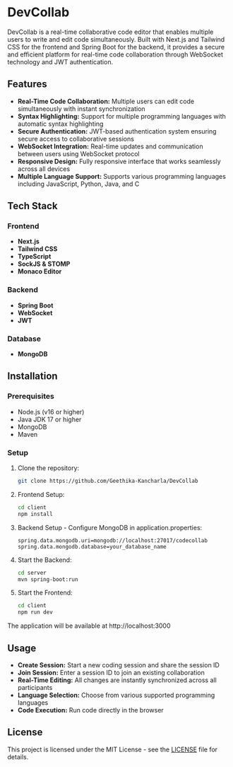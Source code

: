 # DevCollab

DevCollab is a real-time collaborative code editor that enables multiple users to write and edit code simultaneously. Built with Next.js and Tailwind CSS for the frontend and Spring Boot for the backend, it provides a secure and efficient platform for real-time code collaboration through WebSocket technology and JWT authentication.

## Features

- **Real-Time Code Collaboration:** Multiple users can edit code simultaneously with instant synchronization
- **Syntax Highlighting:** Support for multiple programming languages with automatic syntax highlighting
- **Secure Authentication:** JWT-based authentication system ensuring secure access to collaborative sessions
- **WebSocket Integration:** Real-time updates and communication between users using WebSocket protocol
- **Responsive Design:** Fully responsive interface that works seamlessly across all devices
- **Multiple Language Support:** Supports various programming languages including JavaScript, Python, Java, and C

## Tech Stack

### Frontend
- **Next.js** 
- **Tailwind CSS**
- **TypeScript**
- **SockJS & STOMP** 
- **Monaco Editor** 

### Backend
- **Spring Boot**
- **WebSocket**
- **JWT**

### Database
- **MongoDB**

## Installation

### Prerequisites

- Node.js (v16 or higher)
- Java JDK 17 or higher
- MongoDB
- Maven

### Setup

1. Clone the repository:
   ```bash
   git clone https://github.com/Geethika-Kancharla/DevCollab
   ```

2. Frontend Setup:
   ```bash
   cd client
   npm install
   ```

3. Backend Setup - Configure MongoDB in application.properties:
   ```properties
   spring.data.mongodb.uri=mongodb://localhost:27017/codecollab
   spring.data.mongodb.database=your_database_name
   ```

4. Start the Backend:
   ```bash
   cd server
   mvn spring-boot:run
   ```

5. Start the Frontend:
   ```bash
   cd client
   npm run dev
   ```

The application will be available at http://localhost:3000

## Usage

- **Create Session:** Start a new coding session and share the session ID
- **Join Session:** Enter a session ID to join an existing collaboration
- **Real-Time Editing:** All changes are instantly synchronized across all participants
- **Language Selection:** Choose from various supported programming languages
- **Code Execution:** Run code directly in the browser


## License

This project is licensed under the MIT License - see the [LICENSE](LICENSE) file for details.
